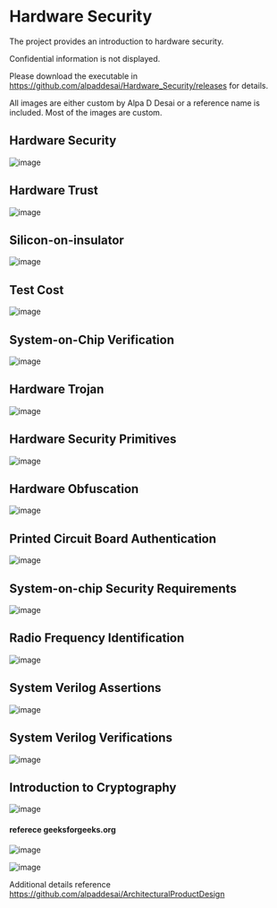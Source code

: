 
# Hardware Security

The project provides an introduction to hardware security.

Confidential information is not displayed. 

Please download the executable in https://github.com/alpaddesai/Hardware_Security/releases for details. 

All images are either custom by Alpa D Desai or a reference name is included. Most of the images are custom.


## Hardware Security 
![image](HardwareSecurity.png)

## Hardware Trust
![image](HardwareTrust.png)

## Silicon-on-insulator
![image](Silicon-on-insulator.png)

## Test Cost
![image](TestCost.png)

## System-on-Chip Verification 
![image](SoCVerification.png)

## Hardware Trojan
![image](HardwareTrojan.png)

## Hardware Security Primitives
![image](HardwareSecurityPrimitives.png)

## Hardware Obfuscation
![image](HardwareObfuscation.png)

## Printed Circuit Board Authentication
![image](PCBAuthentication.png)

## System-on-chip Security Requirements
![image](SoCSecurityRequirements.png)

## Radio Frequency Identification
![image](RFID.png)

## System Verilog Assertions
![image](SystemVerilogAssertions.png)

## System Verilog Verifications
![image](SystemVerilogCertificate.jpg)

## Introduction to Cryptography 
![image](IntroductionCryptography.jpg) 
#### referece geeksforgeeks.org

![image](USCopyrightCertificate.png)

![image](Ethics.jpg)

Additional details reference https://github.com/alpaddesai/ArchitecturalProductDesign
